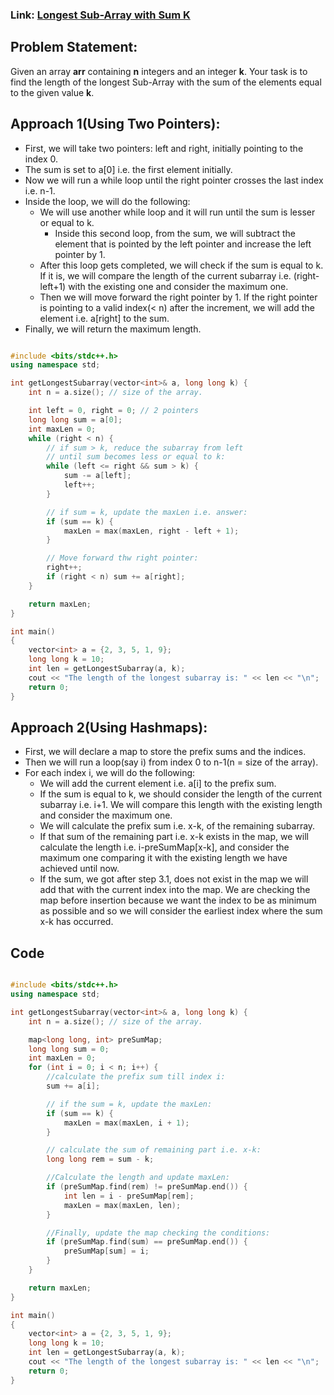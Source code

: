 ### Link: [Longest Sub-Array with Sum K](https://www.geeksforgeeks.org/problems/longest-sub-array-with-sum-k0809/1?utm_source=youtube&utm_medium=collab_striver_ytdescription&utm_campaign=longest-sub-array-with-sum-k)

## Problem Statement:
Given an array **arr** containing **n** integers and an integer **k**. Your task is to find the length of the longest Sub-Array with the sum of the elements equal to the given value **k**.

## Approach 1(Using Two Pointers):

- First, we will take two pointers: left and right, initially pointing to the index 0.
- The sum is set to a[0] i.e. the first element initially.
- Now we will run a while loop until the right pointer crosses the last index i.e. n-1.
- Inside the loop, we will do the following:
	- We will use another while loop and it will run until the sum is lesser or equal to k.
		- Inside this second loop, from the sum, we will subtract the element that is pointed by the left pointer and increase the left pointer by 1.
	- After this loop gets completed, we will check if the sum is equal to k. If it is, we will compare the length of the current subarray i.e. (right-left+1) with the existing one and consider the maximum one.
	- Then we will move forward the right pointer by 1. If the right pointer is pointing to a valid index(< n) after the increment, we will add the element i.e. a[right] to the sum.
- Finally, we will return the maximum length.

```cpp

#include <bits/stdc++.h>
using namespace std;

int getLongestSubarray(vector<int>& a, long long k) {
    int n = a.size(); // size of the array.

    int left = 0, right = 0; // 2 pointers
    long long sum = a[0];
    int maxLen = 0;
    while (right < n) {
        // if sum > k, reduce the subarray from left
        // until sum becomes less or equal to k:
        while (left <= right && sum > k) {
            sum -= a[left];
            left++;
        }

        // if sum = k, update the maxLen i.e. answer:
        if (sum == k) {
            maxLen = max(maxLen, right - left + 1);
        }

        // Move forward thw right pointer:
        right++;
        if (right < n) sum += a[right];
    }

    return maxLen;
}

int main()
{
    vector<int> a = {2, 3, 5, 1, 9};
    long long k = 10;
    int len = getLongestSubarray(a, k);
    cout << "The length of the longest subarray is: " << len << "\n";
    return 0;
}

```


## Approach 2(Using Hashmaps):
- First, we will declare a map to store the prefix sums and the indices.
- Then we will run a loop(say i) from index 0 to n-1(n = size of the array).
- For each index i, we will do the following:
    - We will add the current element i.e. a[i] to the prefix sum.
    - If the sum is equal to k, we should consider the length of the current subarray i.e. i+1. We will compare this length with the existing length and consider the maximum one.
    - We will calculate the prefix sum i.e. x-k, of the remaining subarray.
    - If that sum of the remaining part i.e. x-k exists in the map, we will calculate the length i.e. i-preSumMap[x-k], and consider the maximum one comparing it with the existing length we have achieved until now.
    - If the sum, we got after step 3.1, does not exist in the map we will add that with the current index into the map. We are checking the map before insertion because we want the index to be as minimum as possible and so we will consider the earliest index where the sum x-k has occurred. 

## Code
```cpp

#include <bits/stdc++.h>
using namespace std;

int getLongestSubarray(vector<int>& a, long long k) {
    int n = a.size(); // size of the array.

    map<long long, int> preSumMap;
    long long sum = 0;
    int maxLen = 0;
    for (int i = 0; i < n; i++) {
        //calculate the prefix sum till index i:
        sum += a[i];

        // if the sum = k, update the maxLen:
        if (sum == k) {
            maxLen = max(maxLen, i + 1);
        }

        // calculate the sum of remaining part i.e. x-k:
        long long rem = sum - k;

        //Calculate the length and update maxLen:
        if (preSumMap.find(rem) != preSumMap.end()) {
            int len = i - preSumMap[rem];
            maxLen = max(maxLen, len);
        }

        //Finally, update the map checking the conditions:
        if (preSumMap.find(sum) == preSumMap.end()) {
            preSumMap[sum] = i;
        }
    }

    return maxLen;
}

int main()
{
    vector<int> a = {2, 3, 5, 1, 9};
    long long k = 10;
    int len = getLongestSubarray(a, k);
    cout << "The length of the longest subarray is: " << len << "\n";
    return 0;
}

```